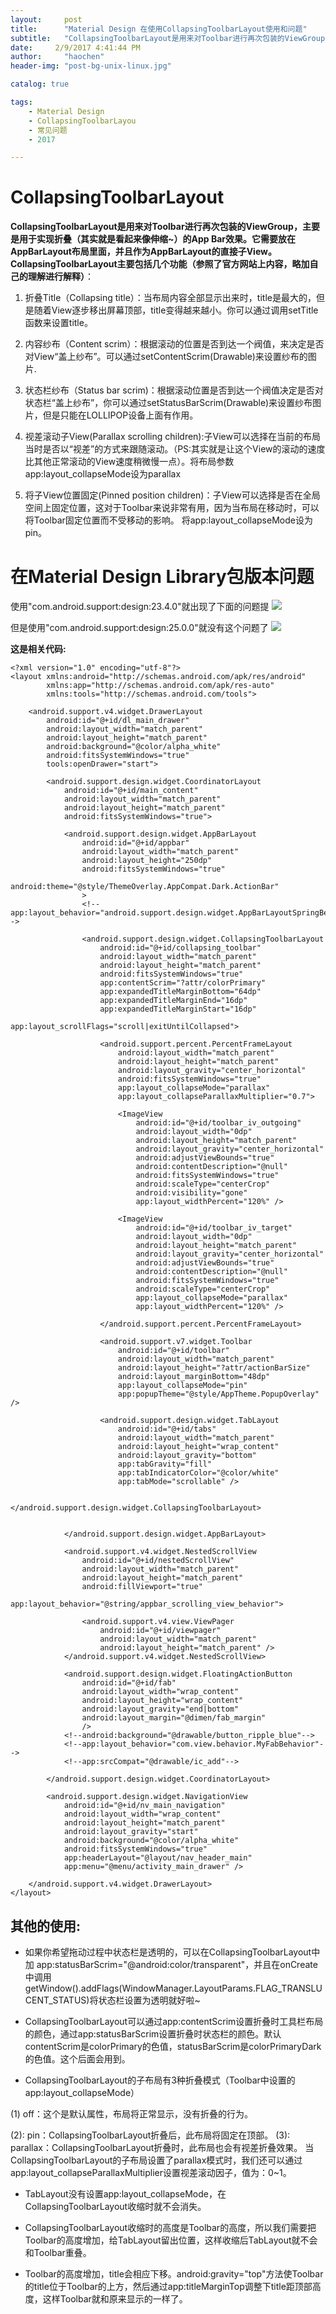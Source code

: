 ```yaml
---
layout:     post
title:      "Material Design 在使用CollapsingToolbarLayout使用和问题"
subtitle:   "CollapsingToolbarLayout是用来对Toolbar进行再次包装的ViewGroup，主要是用于实现折叠（其实就是看起来像伸缩~）的App Bar效果。"
date:     2/9/2017 4:41:44 PM 
author:     "haochen"
header-img: "post-bg-unix-linux.jpg"

catalog: true

tags:
    - Material Design
    - CollapsingToolbarLayou
    - 常见问题
    - 2017

---
```


# CollapsingToolbarLayout


**CollapsingToolbarLayout是用来对Toolbar进行再次包装的ViewGroup，主要是用于实现折叠（其实就是看起来像伸缩~）的App Bar效果。它需要放在AppBarLayout布局里面，并且作为AppBarLayout的直接子View。CollapsingToolbarLayout主要包括几个功能（参照了官方网站上内容，略加自己的理解进行解释）**：

1.  折叠Title（Collapsing title）：当布局内容全部显示出来时，title是最大的，但是随着View逐步移出屏幕顶部，title变得越来越小。你可以通过调用setTitle函数来设置title。

2. 内容纱布（Content scrim）：根据滚动的位置是否到达一个阀值，来决定是否对View“盖上纱布”。可以通过setContentScrim(Drawable)来设置纱布的图片.

3. 状态栏纱布（Status bar scrim)：根据滚动位置是否到达一个阀值决定是否对状态栏“盖上纱布”，你可以通过setStatusBarScrim(Drawable)来设置纱布图片，但是只能在LOLLIPOP设备上面有作用。

4. 视差滚动子View(Parallax scrolling children):子View可以选择在当前的布局当时是否以“视差”的方式来跟随滚动。（PS:其实就是让这个View的滚动的速度比其他正常滚动的View速度稍微慢一点）。将布局参数app:layout_collapseMode设为parallax

5. 将子View位置固定(Pinned position children)：子View可以选择是否在全局空间上固定位置，这对于Toolbar来说非常有用，因为当布局在移动时，可以将Toolbar固定位置而不受移动的影响。 将app:layout_collapseMode设为pin。



# 在Material Design Library包版本问题


 使用"com.android.support:design:23.4.0"就出现了下面的问题提
![](http://i.imgur.com/lnZ2zfx.gif)


但是使用"com.android.support:design:25.0.0"就没有这个问题了
![](http://i.imgur.com/YQBUpAM.gif)


**这是相关代码:**

	<?xml version="1.0" encoding="utf-8"?>
	<layout xmlns:android="http://schemas.android.com/apk/res/android"
	        xmlns:app="http://schemas.android.com/apk/res-auto"
	        xmlns:tools="http://schemas.android.com/tools">
	
	    <android.support.v4.widget.DrawerLayout
	        android:id="@+id/dl_main_drawer"
	        android:layout_width="match_parent"
	        android:layout_height="match_parent"
	        android:background="@color/alpha_white"
	        android:fitsSystemWindows="true"
	        tools:openDrawer="start">
	
	        <android.support.design.widget.CoordinatorLayout
	            android:id="@+id/main_content"
	            android:layout_width="match_parent"
	            android:layout_height="match_parent"
	            android:fitsSystemWindows="true">
	
	            <android.support.design.widget.AppBarLayout
	                android:id="@+id/appbar"
	                android:layout_width="match_parent"
	                android:layout_height="250dp"
	                android:fitsSystemWindows="true"
	                android:theme="@style/ThemeOverlay.AppCompat.Dark.ActionBar"
	                >
	                <!--app:layout_behavior="android.support.design.widget.AppBarLayoutSpringBehavior"-->
	
	                <android.support.design.widget.CollapsingToolbarLayout
	                    android:id="@+id/collapsing_toolbar"
	                    android:layout_width="match_parent"
	                    android:layout_height="match_parent"
	                    android:fitsSystemWindows="true"
	                    app:contentScrim="?attr/colorPrimary"
	                    app:expandedTitleMarginBottom="64dp"
	                    app:expandedTitleMarginEnd="16dp"
	                    app:expandedTitleMarginStart="16dp"
	                    app:layout_scrollFlags="scroll|exitUntilCollapsed">
	
	                    <android.support.percent.PercentFrameLayout
	                        android:layout_width="match_parent"
	                        android:layout_height="match_parent"
	                        android:layout_gravity="center_horizontal"
	                        android:fitsSystemWindows="true"
	                        app:layout_collapseMode="parallax"
	                        app:layout_collapseParallaxMultiplier="0.7">
	
	                        <ImageView
	                            android:id="@+id/toolbar_iv_outgoing"
	                            android:layout_width="0dp"
	                            android:layout_height="match_parent"
	                            android:layout_gravity="center_horizontal"
	                            android:adjustViewBounds="true"
	                            android:contentDescription="@null"
	                            android:fitsSystemWindows="true"
	                            android:scaleType="centerCrop"
	                            android:visibility="gone"
	                            app:layout_widthPercent="120%" />
	
	                        <ImageView
	                            android:id="@+id/toolbar_iv_target"
	                            android:layout_width="0dp"
	                            android:layout_height="match_parent"
	                            android:layout_gravity="center_horizontal"
	                            android:adjustViewBounds="true"
	                            android:contentDescription="@null"
	                            android:fitsSystemWindows="true"
	                            android:scaleType="centerCrop"
	                            app:layout_collapseMode="parallax"
	                            app:layout_widthPercent="120%" />
	
	                    </android.support.percent.PercentFrameLayout>
	
	                    <android.support.v7.widget.Toolbar
	                        android:id="@+id/toolbar"
	                        android:layout_width="match_parent"
	                        android:layout_height="?attr/actionBarSize"
	                        android:layout_marginBottom="48dp"
	                        app:layout_collapseMode="pin"
	                        app:popupTheme="@style/AppTheme.PopupOverlay" />
	
	                    <android.support.design.widget.TabLayout
	                        android:id="@+id/tabs"
	                        android:layout_width="match_parent"
	                        android:layout_height="wrap_content"
	                        android:layout_gravity="bottom"
	                        app:tabGravity="fill"
	                        app:tabIndicatorColor="@color/white"
	                        app:tabMode="scrollable" />
	
	                </android.support.design.widget.CollapsingToolbarLayout>
	
	
	            </android.support.design.widget.AppBarLayout>
	
	            <android.support.v4.widget.NestedScrollView
	                android:id="@+id/nestedScrollView"
	                android:layout_width="match_parent"
	                android:layout_height="match_parent"
	                android:fillViewport="true"
	                app:layout_behavior="@string/appbar_scrolling_view_behavior">
	
	                <android.support.v4.view.ViewPager
	                    android:id="@+id/viewpager"
	                    android:layout_width="match_parent"
	                    android:layout_height="match_parent" />
	            </android.support.v4.widget.NestedScrollView>
	
	            <android.support.design.widget.FloatingActionButton
	                android:id="@+id/fab"
	                android:layout_width="wrap_content"
	                android:layout_height="wrap_content"
	                android:layout_gravity="end|bottom"
	                android:layout_margin="@dimen/fab_margin"
	                />
	            <!--android:background="@drawable/button_ripple_blue"-->
	            <!--app:layout_behavior="com.view.behavior.MyFabBehavior"-->
	            <!--app:srcCompat="@drawable/ic_add"-->
	
	        </android.support.design.widget.CoordinatorLayout>
	
	        <android.support.design.widget.NavigationView
	            android:id="@+id/nv_main_navigation"
	            android:layout_width="wrap_content"
	            android:layout_height="match_parent"
	            android:layout_gravity="start"
	            android:background="@color/alpha_white"
	            android:fitsSystemWindows="true"
	            app:headerLayout="@layout/nav_header_main"
	            app:menu="@menu/activity_main_drawer" />
	
	    </android.support.v4.widget.DrawerLayout>
	</layout>



## 其他的使用:

- 如果你希望拖动过程中状态栏是透明的，可以在CollapsingToolbarLayout中加 app:statusBarScrim="@android:color/transparent"，并且在onCreate中调用getWindow().addFlags(WindowManager.LayoutParams.FLAG_TRANSLUCENT_STATUS)将状态栏设置为透明就好啦~



- CollapsingToolbarLayout可以通过app:contentScrim设置折叠时工具栏布局的颜色，通过app:statusBarScrim设置折叠时状态栏的颜色。默认contentScrim是colorPrimary的色值，statusBarScrim是colorPrimaryDark的色值。这个后面会用到。

- CollapsingToolbarLayout的子布局有3种折叠模式（Toolbar中设置的app:layout_collapseMode）

(1) off：这个是默认属性，布局将正常显示，没有折叠的行为。

(2): pin：CollapsingToolbarLayout折叠后，此布局将固定在顶部。
(3): parallax：CollapsingToolbarLayout折叠时，此布局也会有视差折叠效果。
当CollapsingToolbarLayout的子布局设置了parallax模式时，我们还可以通过app:layout_collapseParallaxMultiplier设置视差滚动因子，值为：0~1。



- TabLayout没有设置app:layout_collapseMode，在CollapsingToolbarLayout收缩时就不会消失。

- CollapsingToolbarLayout收缩时的高度是Toolbar的高度，所以我们需要把Toolbar的高度增加，给TabLayout留出位置，这样收缩后TabLayout就不会和Toolbar重叠。

- Toolbar的高度增加，title会相应下移。android:gravity="top"方法使Toolbar的title位于Toolbar的上方，然后通过app:titleMarginTop调整下title距顶部高度，这样Toolbar就和原来显示的一样了。
